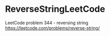 # ReverseStringLeetCode
LeetCode problem 344 - reversing string https://leetcode.com/problems/reverse-string/
